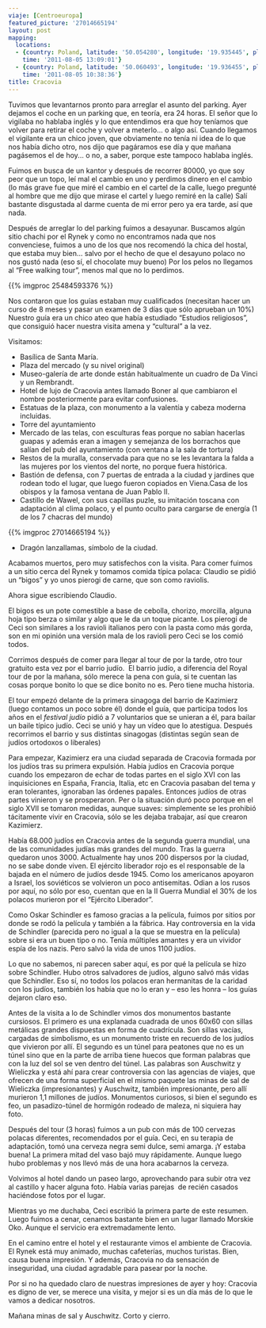 ```yaml
---
viaje: [Centroeuropa]
featured_picture: '27014665194'
layout: post
mapping:
  locations:
  - {country: Poland, latitude: '50.054280', longitude: '19.935445', place: Krakow,
    time: '2011-08-05 13:09:01'}
  - {country: Poland, latitude: '50.060493', longitude: '19.936455', place: Krakow,
    time: '2011-08-05 10:38:36'}
title: Cracovia
---
```

Tuvimos que levantarnos pronto para arreglar el asunto del parking. Ayer dejamos el coche en un parking que, en teoría, era 24 horas. El señor que lo vigilaba no hablaba inglés y lo que entendimos era que hoy teníamos que volver para retirar el coche y volver a meterlo... o algo así. Cuando llegamos el vigilante era un chico joven, que obviamente no tenía ni idea de lo que nos había dicho otro, nos dijo que pagáramos ese día y que mañana pagásemos el de hoy... o no, a saber, porque este tampoco hablaba inglés.

Fuimos en busca de un kantor y después de recorrer 80000, yo que soy peor que un topo, leí mal el cambio en uno y perdimos dinero en el cambio (lo más grave fue que miré el cambio en el cartel de la calle, luego pregunté al hombre que me dijo que mirase el cartel y luego remiré en la calle) Salí bastante disgustada al darme cuenta de mi error pero ya era tarde, así que nada.

Después de arreglar lo del parking fuimos a desayunar. Buscamos algún sitio chachi por el Rynek y como no encontramos nada que nos convenciese, fuimos a uno de los que nos recomendó la chica del hostal, que estaba muy bien... salvo por el hecho de que el desayuno polaco no nos gustó nada (eso sí, el chocolate muy bueno) Por los pelos no llegamos al “Free walking tour”, menos mal que no lo perdimos.

{{% imgproc 25484593376 %}}

Nos contaron que los guías estaban muy cualificados (necesitan hacer un curso de 8 meses y pasar un examen de 3 días que sólo aprueban un 10%) Nuestro guía era un chico ateo que había estudiado “Estudios religiosos”, que consiguió hacer nuestra visita amena y “cultural” a la vez.

Visitamos:

- Basílica de Santa María.
- Plaza del mercado (y su nivel original)
- Museo-galería de arte donde están habitualmente un cuadro de Da Vinci y un Rembrandt.
- Hotel de lujo de Cracovia antes llamado Boner al que cambiaron el nombre posteriormente para evitar confusiones.
- Estatuas de la plaza, con monumento a la valentía y cabeza moderna incluidas.
- Torre del ayuntamiento
- Mercado de las telas, con esculturas feas porque no sabían hacerlas guapas y además eran a imagen y semejanza de los borrachos que salían del pub del ayuntamiento (con ventana a la sala de tortura)
- Restos de la muralla, conservada para que no se les levantara la falda a las mujeres por los vientos del norte, no porque fuera histórica.
- Bastión de defensa, con 7 puertas de entrada a la ciudad y jardines que rodean todo el lugar, que luego fueron copiados en Viena.Casa de los obispos y la famosa ventana de Juan Pablo II.
- Castillo de Wawel, con sus capillas puzle, su imitación toscana con adaptación al clima polaco, y el punto oculto para cargarse de energía (1 de los 7 chacras del mundo)

{{% imgproc 27014665194 %}}

- Dragón lanzallamas, símbolo de la ciudad.

Acabamos muertos, pero muy satisfechos con la visita. Para comer fuimos a un sitio cerca del Rynek y tomamos comida típica polaca: Claudio se pidió un “bigos” y yo unos pierogi de carne, que son como raviolis.

Ahora sigue escribiendo Claudio.

El bigos es un pote comestible a base de cebolla, chorizo, morcilla, alguna hoja tipo berza o similar y algo que le da un toque picante. Los pierogi de Ceci son similares a los ravioli italianos pero con la pasta como más gorda, son en mi opinión una versión mala de los ravioli pero Ceci se los comió todos.

Corrimos después de comer para llegar al tour de por la tarde, otro tour gratuito esta vez por el barrio judío.  El barrio judío, a diferencia del Royal tour de por la mañana, sólo merece la pena con guía, si te cuentan las cosas porque bonito lo que se dice bonito no es. Pero tiene mucha historia.

El tour empezó delante de la primera sinagoga del barrio de Kazimierz (luego contamos un poco sobre él) donde el guía, que participa todos los años en el *festival judío* pidió a 7 voluntarios que se unieran a él, para bailar un baile típico judío. Ceci se unió y hay un vídeo que lo atestigua. Después recorrimos el barrio y sus distintas sinagogas (distintas según sean de judíos ortodoxos o liberales)

Para empezar, Kazimierz era una ciudad separada de Cracovia formada por los judíos tras su primera expulsión. Había judíos en Cracovia porque cuando los empezaron de echar de todas partes en el siglo XVI con las inquisiciones en España, Francia, Italia, etc en Cracovia pasaban del tema y eran tolerantes, ignoraban las órdenes papales. Entonces judíos de otras partes vinieron y se prosperaron. Per o la situación duró poco porque en el siglo XVII se tomaron medidas, aunque suaves: simplemente se les prohibió tácitamente vivir en Cracovia, sólo se les dejaba trabajar, así que crearon Kazimierz.

Había 68.000 judíos en Cracovia antes de la segunda guerra mundial, una de las comunidades judías más grandes del mundo. Tras la guerra quedaron unos 3000. Actualmente hay unos 200 dispersos por la ciudad, no se sabe donde viven. El ejército liberador rojo es el responsable de la bajada en el número de judíos desde 1945. Como los americanos apoyaron a Israel, los soviéticos se volvieron un poco antisemitas. Odian a los rusos por aquí, no sólo por eso, cuentan que en la II Guerra Mundial el 30% de los polacos murieron por el “Ejército Liberador”.

Como Oskar Schindler es famoso gracias a la película, fuimos por sitios por donde se rodó la película y también a la fábrica. Hay controversia en la vida de Schindler (parecida pero no igual a la que se muestra en la película) sobre si era un buen tipo o no. Tenía múltiples amantes y era un vividor espía de los nazis. Pero salvó la vida de unos 1100 judíos.

Lo que no sabemos, ni parecen saber aquí, es por qué la película se hizo sobre Schindler. Hubo otros salvadores de judíos, alguno salvó más vidas que Schindler. Eso sí, no todos los polacos eran hermanitas de la caridad con los judíos, también los había que no lo eran y – eso les honra – los guías dejaron claro eso.

Antes de la visita a lo de Schindler vimos dos monumentos bastante cursiosos. El primero es una explanada cuadrada de unos 60x60 con sillas metálicas grandes dispuestas en forma de cuadrícula. Son sillas vacías, cargadas de simbolismo, es un monumento triste en recuerdo de los judíos que vivieron por allí. El segundo es un túnel para peatones que no es un túnel sino que en la parte de arriba tiene huecos que forman palabras que con la luz del sol se ven dentro del túnel. Las palabras son Auschwitz y Wieliczka y está ahí para crear controversia con las agencias de viajes, que ofrecen de una forma superficial en el mismo paquete las minas de sal de Wieliczka (impresionantes) y Auschwitz, también impresionante, pero allí murieron 1,1 millones de judíos. Monumentos curiosos, si bien el segundo es feo, un pasadizo-túnel de hormigón rodeado de maleza, ni siquiera hay foto.

Después del tour (3 horas) fuimos a un pub con más de 100 cervezas polacas diferentes, recomendados por el guía. Ceci, en su terapia de adaptación, tomó una cerveza negra semi dulce, semi amarga. ¡Y estaba buena! La primera mitad del vaso bajó muy rápidamente. Aunque luego hubo problemas y nos llevó más de una hora acabarnos la cerveza.

Volvimos al hotel dando un paseo largo, aprovechando para subir otra vez al castillo y hacer alguna foto. Había varias parejas  de recién casados haciéndose fotos por el lugar.

Mientras yo me duchaba, Ceci escribió la primera parte de este resumen. Luego fuimos a cenar, cenamos bastante bien en un lugar llamado Morskie Oko. Aunque el servicio era extremadamente lento.

En el camino entre el hotel y el restaurante vimos el ambiente de Cracovia. El Rynek está muy animado, muchas cafeterías, muchos turistas. Bien, causa buena impresión. Y además, Cracovia no da sensación de inseguridad, una ciudad agradable para pasear por la noche.

Por si no ha quedado claro de nuestras impresiones de ayer y hoy: Cracovia es digno de ver, se merece una visita, y mejor si es un día más de lo que le vamos a dedicar nosotros.

Mañana minas de sal y Auschwitz. Corto y cierro.
